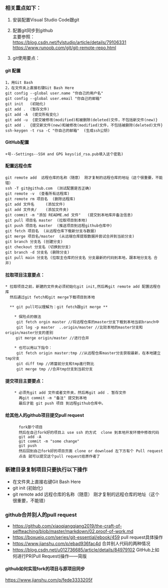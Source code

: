 ### 相关重点如下：  
1. 安装配置Visual Studio Code跟git
2. 配置git同步到github  
    主要参照：  
    https://blog.csdn.net/fylstudio/article/details/79106331  
    https://www.runoob.com/git/git-remote-repo.html

3. git使用要点：  
#### git 配置
    1，用Git Bash  
    2，在文件夹上直接右键Git Bash Here  
    git config --global user.name "你自己的用户名"  
    git config --global user.email "你自己的邮箱"  
    git init   (初始化)  
    git add .  (暂存文件)  
    git add -A  (提交所有变化) 
    git add -u  {提交被修改(modified)和被删除(deleted)文件，不包括新文件(new)}  
    git add .  {提交新文件(new)和被修改(modified)文件，不包括被删除(deleted)文件}
    ssh-keygen -t rsa -C "你自己的邮箱"  (生成ssh公钥)  

#### GitHub配置  
    +号--Settings--SSH and GPG keys(id_rsa.pub填入这个密匙)
#### 配置远程仓库
    git remote add  远程仓库的名称（随意） 刚才复制的远程仓库的地址（这个很重要，不能错）  
    ssh -T git@github.com  (测试配置是否正确)  
    git remote -v  (查看所有远程库)  
    git remote rm 项目名  (删除远程库)  
    git add 文件名     (添加文件)  
    git add 文件夹/    (添加文件夹)  
    git commit -m "添加 README.md 文件"   (提交到本地库并备注信息)  
    git pull 项目名 master  (拉取项目到本地)  
    git push 项目名 master  (推送项目到远程github仓库中)  
    git fetch 项目名  (从远程仓库下载新分支与数据)  
    git merge 项目名/master  (从远端仓库提取数据并尝试合并到当前分支)  
    git branch 分支名 (创建分支)
    git checkout 分支名 (切换到分支) 
    git branch -d 分支名 (删除分支) 
    git pull main 分支名 (拉取主仓库的分支名 分支最新的代码到本地，跟本地分支名 合并)

#### 拉取项目注意要点：
    * 拉取项目之前，新建的文件夹必须初始化git init,然后再git remote add 配置远程仓库  
      然后通过git fetch和git merge下载项目到本地  

      ** git pull可以理解为：git fetch跟git merge **
     
        * 保险点的做法
         git fetch orgin master //将远程仓库的master分支下载到本地当前branch中  
         git log -p master  ..origin/master //比较本地的master分支和origin/master分支的差别  
    　   git merge origin/master //进行合并

        * 也可以用以下指令：
         git fetch origin master:tmp //从远程仓库master分支获取最新，在本地建立tmp分支  
         git diff tmp //將當前分支和tmp進行對比  
         git merge tmp //合并tmp分支到当前分支

#### 提交项目主要要点：
        * 必须先git add 文件或者文件夹，然后再git add . 暂存文件  
          再git commit -m "备注" 提交到本地  
          最后才能 git push 项目 到远程github仓库中。

#### 给其他人的github项目提交pull request
	      fork那个项目  
	      然后在自己fork好的项目上 use ssh 的方式  clone 到本地开发环境中修改代码  
	      git add -A  
	      git commit -m "some change"  
	      git push  
	      然后回到自己fork好的项目页面 clone or download 左下方有个 Pull request  
	      点击 就可以提交这个pull request给原作者了

### 新建目录复制项目只要执行以下操作
* 在文件夹上直接右键Git Bash Here
* git init   (初始化)
* git remote add  远程仓库的名称（随意） 刚才复制的远程仓库的地址（这个很重要，不能错）          

### github合并别人的pull request
* https://github.com/xiaoqiangqiang2019/the-craft-of-selfteaching/blob/master/markdown/02.proof-of-work.md 
* https://boxueio.com/series/git-essential/ebook/459  pull request具体操作
* https://www.jianshu.com/p/ebad936fac4d  合并别人代码的两种情况
* https://blog.csdn.net/u012736685/article/details/84979102  GitHub上如何进行PR(Pull Request)操作——简版

#### github如何实现fork的项目与原项目同步
https://www.jianshu.com/p/fede3333205f 